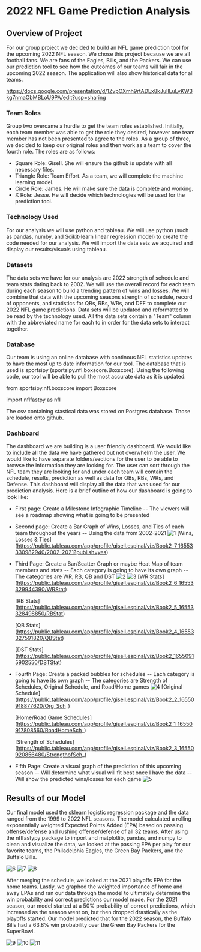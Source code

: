 # 2022 NFL Game Prediction Analysis

## Overview of Project
For our group project we decided to build an NFL game prediction tool for the upcoming 2022 NFL season. We chose this project because we are all football fans. We are fans of the Eagles, Bills, and the Packers. We can use our prediction tool to see how the outcomes of our teams will fair in the upcoming 2022 season. The application will also show historical data for all teams. 

https://docs.google.com/presentation/d/1ZvpOXmh9rtADLx8kJuIlLuLyKW3kg7nmaObMBLoU9PA/edit?usp=sharing 
  
### Team Roles
Group two overcame a hurdle to get the team roles established. Initially, each team member was able to get the role they desired, however one team member has not been presented to agree to the roles. As a group of three, we decided to keep our original roles and then work as a team to cover the fourth role. The roles are as follows:

- Square Role: Gisell. She will ensure the github is update with all necessary files. 
- Triangle Role: Team Effort. As a team, we will complete the machine learning model. 
- Circle Role: James. He will make sure the data is complete and working. 
- X Role: Jesse. He will decide which technologies will be used for the prediction tool.

### Technology Used
For our analysis we will use python and tableau. We will use python (such as pandas, numby, and Scikit-learn linear regression model) to create the code needed for our analysis. We will import the data sets we acquired and display our results/visuals using tableau.
    
### Datasets
The data sets we have for our analysis are 2022 strength of schedule and team stats dating back to 2002. We will use the overall record for each team during each season to build a trending pattern of wins and losses. We will combine that data with the upcoming seasons strength of schedule, record of opponents, and statistics for QBs, RBs, WRs, and DEF to complete our 2022 NFL game predictions. Data sets will be updated and reformatted to be read by the technology used. All the data sets contain a "Team" column with the abbreviated name for each to in order for the data sets to interact together. 

### Database
Our team is using an online database with continous NFL statistics updates to have the most up to date information for our tool. The database that is used is sportsipy (sportsipy.nfl.boxscore.Boxscore). Using the following code, our tool will be able to pull the most accurate data as it is updated:

from sportsipy.nfl.boxscore import Boxscore

import nflfastpy as nfl

The csv containing stastical data was stored on Postgres database. Those are loaded onto github.

### Dashboard
The dashboard we are building is a user friendly dashboard. We would like to include all the data we have gathered but not overwhelm the user. We would like to have separate folders/sections for the user to be able to browse the information they are looking for. The user can sort through the NFL team they are looking for and under each team will contain the schedule, results, prediction as well as data for QBs, RBs, WRs, and Defense. This dashboard will display all the data that was used for our prediction analysis. Here is a brief outline of how our dashboard is going to look like:

- First page: Create a Milestone Infographic Timeline
  -- The viewers will see a roadmap showing what is going to be presented
  
- Second page: Create a Bar Graph of Wins, Losses, and Ties of each team throughout the years
  -- Using the data from 2002-2021
  ![1](https://github.com/gespinal25/Final_Project/blob/main/NFL_2002-2021_bg.png)
  [Wins, Losses & Ties] (https://public.tableau.com/app/profile/gisell.espinal/viz/Book2_7_16553330982940/2002-2021?publish=yes)
  
- Third Page: Create a Bar/Scatter Graph or maybe Heat Map of team members and stats
  -- Each category is going to have its own graph
  -- The categories are WR, RB, QB and DST
  ![2](https://github.com/gespinal25/Final_Project/blob/main/RB_Stat.png)
  ![3](https://github.com/gespinal25/Final_Project/blob/main/WR_Stat.png)
  [WR Stats] (https://public.tableau.com/app/profile/gisell.espinal/viz/Book2_6_16553329944390/WRStat)
  
  [RB Stats] (https://public.tableau.com/app/profile/gisell.espinal/viz/Book2_5_16553328498850/RBStat)
  
  [QB Stats] (https://public.tableau.com/app/profile/gisell.espinal/viz/Book2_4_16553327591820/QBStat)
  
  [DST Stats] (https://public.tableau.com/app/profile/gisell.espinal/viz/Book2_16550915902550/DSTStat)
  
- Fourth Page: Create a packed bubbles for schedules
  -- Each category is going to have its own graph
  -- The categories are Strength of Schedules, Original Schedule, and Road/Home games
  ![4](https://github.com/gespinal25/Final_Project/blob/main/Strength_Sch.png)
  [Original Schedule] (https://public.tableau.com/app/profile/gisell.espinal/viz/Book2_2_16550918877620/Org_Sch_)
  
  [Home/Road Game Schedules] (https://public.tableau.com/app/profile/gisell.espinal/viz/Book2_1_16550917808560/RoadHomeSch_)
  
  [Strength of Schedules] (https://public.tableau.com/app/profile/gisell.espinal/viz/Book2_3_16550920856480/StrengthofSch_)
  
- Fifth Page: Create a visual graph of the prediction of this upcoming season
  -- Will determine what visual will fit best once I have the data
  -- Will show the predicted wins/losses for each game
![5](https://github.com/gespinal25/Final_Project/blob/main/2021_QB_Stats_Plotly.png)

## Results of our Model
Our final model used the sklearn logistic regression package and the data ranged from the 1999 to 2022 NFL seasons. The model calculated a rolling exponentially weighted Expected Points Added (EPA) based on passing offense/defense and rushing offense/defense of all 32 teams. After using the nflfastypy package to import and matplotlib, pandas, and numpy to clean and visualize the data, we looked at the passing EPA per play for our favorite teams, the Philadelphia Eagles, the Green Bay Packers, and the Buffalo Bills.

![6](https://github.com/gespinal25/Final_Project/blob/main/phi_epa.PNG)
![7](https://github.com/gespinal25/Final_Project/blob/main/gb_epa.PNG)
![8](https://github.com/gespinal25/Final_Project/blob/main/buf_epa.PNG)

After merging the schedule, we looked at the 2021 playoffs EPA for the home teams.
Lastly, we graphed the weighted importance of home and away EPAs and ran our data through the model to ultimately determine the win probability and correct predictions our model made. For the 2021 season, our model started at a 50% probability of correct predictions, which increased as the season went on, but then dropped drastically as the playoffs started. Our model predicted that for the 2022 season, the Buffalo Bills had a 63.8% win probability over the Green Bay Packers for the SuperBowl.

![9](https://github.com/gespinal25/Final_Project/blob/main/2021_home_team_epa.PNG)
![10](https://github.com/gespinal25/Final_Project/blob/main/2021_correct_predictions.PNG)
![11](https://github.com/gespinal25/Final_Project/blob/main/2021_week_18_correct_predicitions.PNG)

